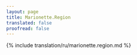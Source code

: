 ```yaml
---
layout: page
title: Marionette.Region
translated: false
proofread: false
---
```


{% include translation/ru/marionette.region.md %}

